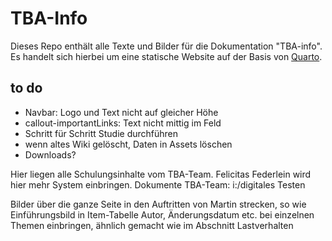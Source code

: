 # TBA-Info

Dieses Repo enthält alle Texte und Bilder für die Dokumentation "TBA-info". Es handelt sich hierbei um eine statische Website auf der Basis von [Quarto](https://quarto.org/).

## to do

* Navbar: Logo und Text nicht auf gleicher Höhe
* callout-importantLinks: Text nicht mittig im Feld
* Schritt für Schritt Studie durchführen
* wenn altes Wiki gelöscht, Daten in Assets löschen
* Downloads?

Hier liegen alle Schulungsinhalte vom TBA-Team. Felicitas Federlein wird hier mehr System einbringen.
Dokumente TBA-Team: i:/digitales Testen

Bilder über die ganze Seite in den Auftritten von Martin strecken, so wie Einführungsbild in Item-Tabelle
Autor, Änderungsdatum etc. bei einzelnen Themen einbringen, ähnlich gemacht wie im Abschnitt Lastverhalten

